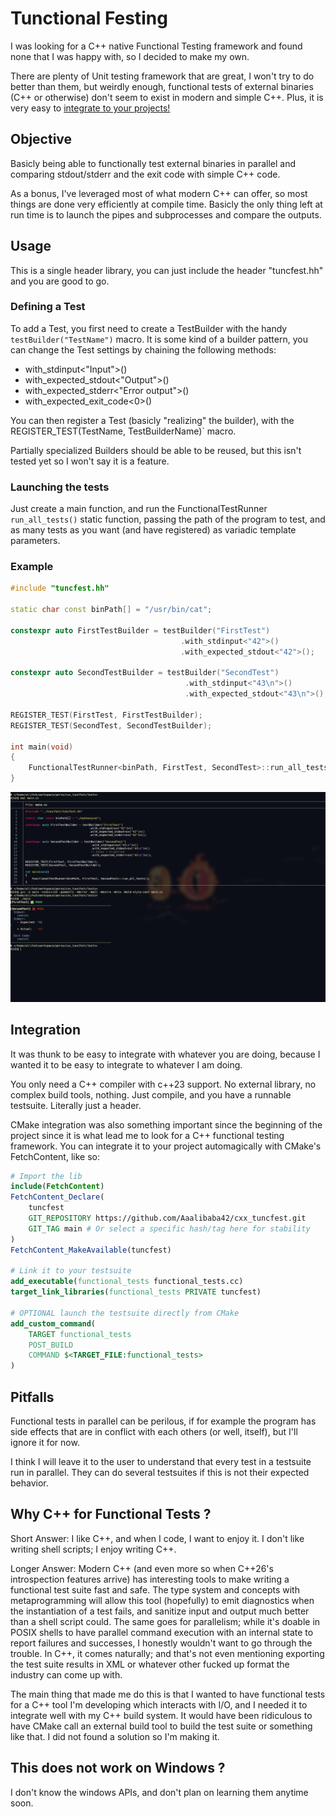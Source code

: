 Tunctional Festing
==================

I was looking for a C++ native Functional Testing framework and found none that
I was happy with, so I decided to make my own.

There are plenty of Unit testing framework that are great, I won't try to do
better than them, but weirdly enough, functional tests of external binaries (C++
or otherwise) don't seem to exist in modern and simple C++. Plus, it is very
easy to [integrate to your projects!](#integration)

Objective
---------

Basicly being able to functionally test external binaries in parallel and
comparing stdout/stderr and the exit code with simple C++ code.

As a bonus, I've leveraged most of what modern C++ can offer, so most things are
done very efficiently at compile time. Basicly the only thing left at run time
is to launch the pipes and subprocesses and compare the outputs.

Usage
-----

This is a single header library, you can just include the header "tuncfest.hh"
and you are good to go.

### Defining a Test

To add a Test, you first need to create a TestBuilder with the handy
`testBuilder("TestName")` macro. It is some kind of a builder pattern, you can
change the Test settings by chaining the following methods:
- with_stdinput<"Input">()
- with_expected_stdout<"Output">()
- with_expected_stderr<"Error output">()
- with_expected_exit_code<0>()

You can then register a Test (basicly "realizing" the builder), with the
REGISTER_TEST(TestName, TestBuilderName)` macro.

Partially specialized Builders should be able to be reused, but this isn't
tested yet so I won't say it is a feature.

### Launching the tests

Just create a main function, and run the FunctionalTestRunner `run_all_tests()`
static function, passing the path of the program to test, and as many tests as
you want (and have registered) as variadic template parameters.

### Example

```cpp
#include "tuncfest.hh"

static char const binPath[] = "/usr/bin/cat";

constexpr auto FirstTestBuilder = testBuilder("FirstTest")
                                      .with_stdinput<"42">()
                                      .with_expected_stdout<"42">();

constexpr auto SecondTestBuilder = testBuilder("SecondTest")
                                       .with_stdinput<"43\n">()
                                       .with_expected_stdout<"43\n">();

REGISTER_TEST(FirstTest, FirstTestBuilder);
REGISTER_TEST(SecondTest, SecondTestBuilder);

int main(void)
{
    FunctionalTestRunner<binPath, FirstTest, SecondTest>::run_all_tests();
}
```

![Compilation and launch of an example Testsuite](media/example.png)

Integration
-----------

It was thunk to be easy to integrate with whatever you are doing, because I
wanted it to be easy to integrate to whatever I am doing.

You only need a C++ compiler with c++23 support. No external library, no complex
build tools, nothing. Just compile, and you have a runnable testsuite. Literally
just a header.

CMake integration was also something important since the beginning of the
project since it is what lead me to look for a C++ functional testing framework.
You can integrate it to your project automagically with CMake's FetchContent,
like so:

```cmake
# Import the lib
include(FetchContent)
FetchContent_Declare(
    tuncfest
    GIT_REPOSITORY https://github.com/Aaalibaba42/cxx_tuncfest.git
    GIT_TAG main # Or select a specific hash/tag here for stability
)
FetchContent_MakeAvailable(tuncfest)

# Link it to your testsuite
add_executable(functional_tests functional_tests.cc)
target_link_libraries(functional_tests PRIVATE tuncfest)

# OPTIONAL launch the testsuite directly from CMake
add_custom_command(
    TARGET functional_tests
    POST_BUILD
    COMMAND $<TARGET_FILE:functional_tests>
)
```

Pitfalls
--------

Functional tests in parallel can be perilous, if for example the program has
side effects that are in conflict with each others (or well, itself), but I'll
ignore it for now.

I think I will leave it to the user to understand that every test in a testsuite
run in parallel. They can do several testsuites if this is not their expected
behavior.

Why C++ for Functional Tests ?
------------------------------

Short Answer: I like C++, and when I code, I want to enjoy it. I don't like
writing shell scripts; I enjoy writing C++.

Longer Answer: Modern C++ (and even more so when C++26's introspection features
arrive) has interesting tools to make writing a functional test suite fast and
safe. The type system and concepts with metaprogramming will allow this tool
(hopefully) to emit diagnostics when the instantiation of a test fails, and
sanitize input and output much better than a shell script could. The same goes
for parallelism; while it's doable in POSIX shells to have parallel command
execution with an internal state to report failures and successes, I honestly
wouldn't want to go through the trouble. In C++, it comes naturally; and that's
not even mentioning exporting the test suite results in XML or whatever other
fucked up format the industry can come up with.

The main thing that made me do this is that I wanted to have functional tests
for a C++ tool I'm developing which interacts with I/O, and I needed it to
integrate well with my C++ build system. It would have been ridiculous to have
CMake call an external build tool to build the test suite or something like
that. I did not found a solution so I'm making it.

This does not work on Windows ?
-------------------------------

I don't know the windows APIs, and don't plan on learning them anytime soon.
